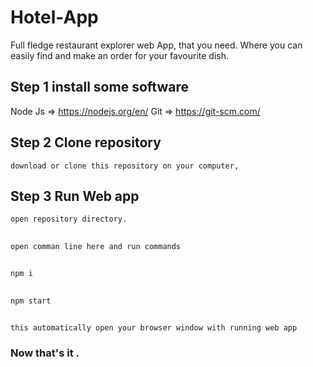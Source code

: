 # Hotel-App

Full fledge restaurant explorer web App, that you need. Where you can easily find and make an order for your favourite dish.

## Step 1 install some software
Node Js => https://nodejs.org/en/
Git => https://git-scm.com/

<!-- https://firebasestorage.googleapis.com/v0/b/leafmail-07.appspot.com/o/ezgif-2-6952103e41cc.mp4?alt=media&token=575fd00d-7b8c-423a-8a25-8fe63af9f3de -->

## Step 2 Clone repository 
	download or clone this repository on your computer, 

## Step 3 Run Web app
	open repository directory.
## 	
	open comman line here and run commands
	
## 
	npm i

## 
	npm start

##
	this automatically open your browser window with running web app

### Now that's it .
 
  

